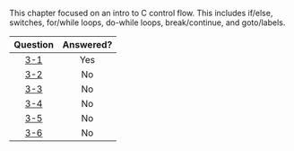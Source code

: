 This chapter focused on an intro to C control flow. This includes if/else, switches, for/while loops, do-while loops, break/continue, and goto/labels.

| Question |Answered?  |
| :-------:|:---------:|
| [3-1](3-1)      | Yes       |
| [3-2](README.md)       | No       |
| [3-3](README.md)       | No       |
| [3-4](README.md)       | No       |
| [3-5](README.md)       | No       |
| [3-6](README.md)       | No       |
